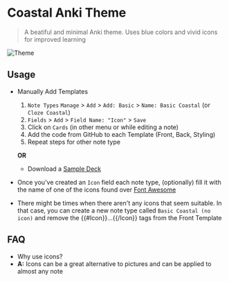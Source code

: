 # Coastal Anki Theme

> A beatiful and minimal Anki theme. Uses blue colors and vivid icons for improved learning

![Theme](../assets/coastal-desktop.png)

## Usage
- Manually Add Templates
  1. `Note Types`  `Manage` > `Add` > `Add: Basic` > `Name: Basic Coastal` (or `Cloze Coastal`)
  2. `Fields` > `Add` > `Field Name: "Icon"` > `Save`
  3. Click on `Cards` (in other menu or while editing a note)
  4. Add the code from GitHub to each Template (Front, Back, Styling)
  5. Repeat steps for other note type

  **OR**

  - Download a [Sample Deck](../assets/Example%20Deck.apkg)

- Once you've created an `Icon` field each note type, (optionally) fill it with the name of one of the icons found over [Font Awesome](https://fontawesome.com/search?s=solid%2Cbrands)
- There might be times when there aren't any icons that seem suitable. In that case, you can create a new note type called `Basic Coastal (no icon)` and remove the {{#Icon}}...{{/Icon}} tags from the Front Template

## FAQ
- Why use icons?
- **A:** Icons can be a great alternative to pictures and can be applied to almost any note
